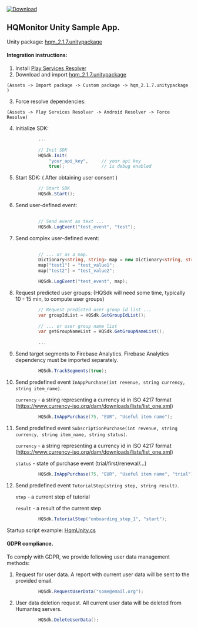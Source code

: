 ﻿[ ![Download](https://api.bintray.com/packages/humanteq/hqm-sdk/hqm-core/images/download.svg) ](https://bintray.com/humanteq/hqm-sdk/hqm-core/_latestVersion)

## HQMonitor Unity Sample App.

Unity package: [hqm_2.1.7.unitypackage](https://github.com/HumanteQ/HQMonitorExample/raw/master/hqm_2.1.7.unitypackage)

#### Integration instructions:

  1. Install [Play Services Resolver](https://github.com/googlesamples/unity-jar-resolver/)
  2. Download and import [hqm_2.1.7.unitypackage](https://github.com/HumanteQ/HQMonitorExample/raw/master/hqm_2.1.7.unitypackage)

   `(Assets -> Import package -> Custom package -> hqm_2.1.7.unitypackage )`
   
  3. Force resolve dependencies:

   `(Assets -> Play Services Resolver -> Android Resolver -> Force Resolve)`
   
  4. Initialize SDK:
```csharp
            ...
            
            // Init SDK
            HQSdk.Init(
                "your_api_key",     // your api key
                true);              // is debug enabled
  ```
  
  5. Start SDK: ( After obtaining user consent )
```csharp  
            // Start SDK
            HQSdk.Start();
  ```
  
  6. Send user-defined event:
```csharp  
 
            // Send event as text ...
            HQSdk.LogEvent("test_event", "test");
```
 
  7. Send complex user-defined event:
```csharp  
            
            // ... or as a map.
            Dictionary<string, string> map = new Dictionary<string, string>();
            map["test1"] = "test_value1";
            map["test2"] = "test_value2";

            HQSdk.LogEvent("test_event", map);
```

  8. Request predicted user groups: (HQSdk will need some time, typically 10 - 15 min, to compute user groups)
```csharp
            // Request predicted user group id list ...
            var groupIdList = HQSdk.GetGroupIdList();
            
            // ... or user group name list
            var getGroupNameList = HQSdk.GetGroupNameList();
            
            ...
```

  9. Send target segments to Firebase Analytics. Firebase Analytics dependency must be imported separately.
```csharp
            HQSdk.TrackSegments(true);
```

  10. Send predefined event `InAppPurchase(int revenue, string currency, string item_name)`.
   
      `currency`    - a string representing a currency id in ISO 4217 format (https://www.currency-iso.org/dam/downloads/lists/list_one.xml)
```csharp
            HQSdk.InAppPurchase(75, "EUR", "Useful item name");
```

  11. Send predefined event `SubscriptionPurchase(int revenue, string currency, string item_name, string status)`.
      
      `currency`    - a string representing a currency id in ISO 4217 format (https://www.currency-iso.org/dam/downloads/lists/list_one.xml)
      
      `status`      - state of purchase event (trial/first/renewal/...)
```csharp
            HQSdk.InAppPurchase(75, "EUR", "Useful item name", "trial");
```

  12. Send predefined event `TutorialStep(string step, string result)`.
  
      `step`        - a current step of tutorial
      
      `result`      - a result of the current step
```csharp
            HQSdk.TutorialStep("onboarding_step_1", "start");
```

Startup script example: [HqmUnity.cs](https://github.com/HumanteQ/HQMonitorExample/blob/master/Assets/HqmPlugin/HqmUnity.cs)

#### GDPR compliance.
To comply with GDPR, we provide following user data management methods:
1. Request for user data. 
A report with current user data will be sent to the provided email.
```csharp
            HQSdk.RequestUserData("some@email.org");
```

2. User data deletion request. All current user data will be deleted from Humanteq servers.
```csharp
            HQSdk.DeleteUserData();
```
